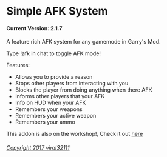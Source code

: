 Simple AFK System
==========
#### Current Version: 2.1.7

A feature rich AFK system for any gamemode in Garry's Mod.

Type !afk in chat to toggle AFK mode!

Features:
* Allows you to provide a reason
* Stops other players from interacting with you
* Blocks the player from doing anything when there AFK
* Informs other players that your AFK
* Info on HUD when your AFK
* Remembers your weapons
* Remembers your active weapon
* Remembers your ammo

This addon is also on the workshop!, Check it out [here](http://steamcommunity.com/sharedfiles/filedetails/?id=884852300)

###### [Copyright 2017 viral32111](https://github.com/viral32111/simple-afk-system/blob/master/LICENSE)

